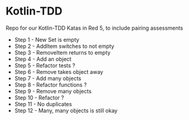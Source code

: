 # Kotlin-TDD
Repo for our Kotlin-TDD Katas in Red 5, to include pairing assessments

- Step 1 - New Set is empty
- Step 2 - AddItem switches to not empty
- Step 3 - RemoveItem returns to empty
- Step 4 - Add an object
- Step 5 - Refactor tests ?
- Step 6 - Remove takes object away
- Step 7 - Add many objects
- Step 8 - Refactor functions ?
- Step 9 - Remove many objects
- Step 10 - Refactor ?
- Step 11 - No duplicates
- Step 12 - Many, many objects is still okay
